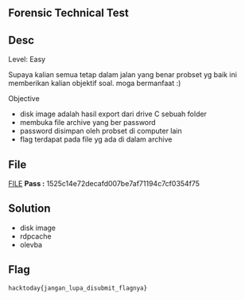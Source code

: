 ## Forensic Technical Test

## Desc
Level: Easy

Supaya kalian semua tetap dalam jalan yang benar probset yg baik ini memberikan kalian objektif soal. moga bermanfaat :)

Objective
- disk image adalah hasil export dari drive C sebuah folder
- membuka file archive yang ber password
- password disimpan oleh probset di computer lain
- flag terdapat pada file yg ada di dalam archive

## File

[FILE](https://mega.nz/file/DJRBQTbS#Pw5xevNl1vj1TWxhO0W8aKa4JxM3GhGlbTzz6GyaBbk)
**Pass :** 1525c14e72decafd007be7af71194c7cf0354f75


## Solution
- disk image
- rdpcache
- olevba



## Flag
`hacktoday{jangan_lupa_disubmit_flagnya}`
